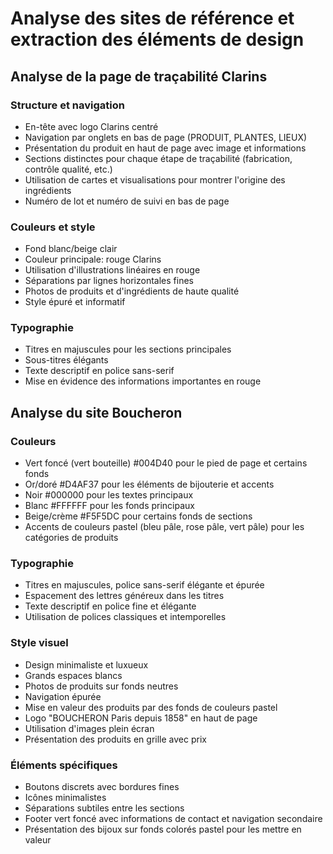 # Analyse des sites de référence et extraction des éléments de design

## Analyse de la page de traçabilité Clarins

### Structure et navigation
- En-tête avec logo Clarins centré
- Navigation par onglets en bas de page (PRODUIT, PLANTES, LIEUX)
- Présentation du produit en haut de page avec image et informations
- Sections distinctes pour chaque étape de traçabilité (fabrication, contrôle qualité, etc.)
- Utilisation de cartes et visualisations pour montrer l'origine des ingrédients
- Numéro de lot et numéro de suivi en bas de page

### Couleurs et style
- Fond blanc/beige clair
- Couleur principale: rouge Clarins
- Utilisation d'illustrations linéaires en rouge
- Séparations par lignes horizontales fines
- Photos de produits et d'ingrédients de haute qualité
- Style épuré et informatif

### Typographie
- Titres en majuscules pour les sections principales
- Sous-titres élégants
- Texte descriptif en police sans-serif
- Mise en évidence des informations importantes en rouge

## Analyse du site Boucheron

### Couleurs
- Vert foncé (vert bouteille) #004D40 pour le pied de page et certains fonds
- Or/doré #D4AF37 pour les éléments de bijouterie et accents
- Noir #000000 pour les textes principaux
- Blanc #FFFFFF pour les fonds principaux
- Beige/crème #F5F5DC pour certains fonds de sections
- Accents de couleurs pastel (bleu pâle, rose pâle, vert pâle) pour les catégories de produits

### Typographie
- Titres en majuscules, police sans-serif élégante et épurée
- Espacement des lettres généreux dans les titres
- Texte descriptif en police fine et élégante
- Utilisation de polices classiques et intemporelles

### Style visuel
- Design minimaliste et luxueux
- Grands espaces blancs
- Photos de produits sur fonds neutres
- Navigation épurée
- Mise en valeur des produits par des fonds de couleurs pastel
- Logo "BOUCHERON Paris depuis 1858" en haut de page
- Utilisation d'images plein écran
- Présentation des produits en grille avec prix

### Éléments spécifiques
- Boutons discrets avec bordures fines
- Icônes minimalistes
- Séparations subtiles entre les sections
- Footer vert foncé avec informations de contact et navigation secondaire
- Présentation des bijoux sur fonds colorés pastel pour les mettre en valeur
